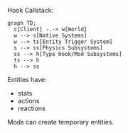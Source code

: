 Hook Callstack:

```mermaid
graph TD;
  c[Client] -.-> w[World]
  w --> s[Native Systems]
  w --> ts[Entity Trigger System]
  s --> ss[Physics Subsystems]
  ss --> h[Type Hook/Mod Subsystems]
  ts --> h
  h --> ss
```

Entities have:

- stats
- actions
- reactions

Mods can create temporary entities.
